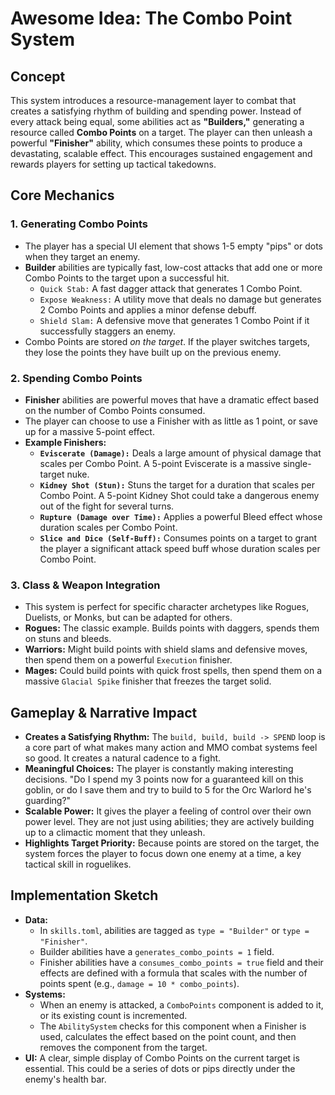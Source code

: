 # Awesome Idea: The Combo Point System

## Concept

This system introduces a resource-management layer to combat that creates a satisfying rhythm of building and spending power. Instead of every attack being equal, some abilities act as **"Builders,"** generating a resource called **Combo Points** on a target. The player can then unleash a powerful **"Finisher"** ability, which consumes these points to produce a devastating, scalable effect. This encourages sustained engagement and rewards players for setting up tactical takedowns.

## Core Mechanics

### 1. Generating Combo Points

*   The player has a special UI element that shows 1-5 empty "pips" or dots when they target an enemy.
*   **Builder** abilities are typically fast, low-cost attacks that add one or more Combo Points to the target upon a successful hit.
    *   `Quick Stab:` A fast dagger attack that generates 1 Combo Point.
    *   `Expose Weakness:` A utility move that deals no damage but generates 2 Combo Points and applies a minor defense debuff.
    *   `Shield Slam:` A defensive move that generates 1 Combo Point if it successfully staggers an enemy.
*   Combo Points are stored *on the target*. If the player switches targets, they lose the points they have built up on the previous enemy.

### 2. Spending Combo Points

*   **Finisher** abilities are powerful moves that have a dramatic effect based on the number of Combo Points consumed.
*   The player can choose to use a Finisher with as little as 1 point, or save up for a massive 5-point effect.
*   **Example Finishers:**
    *   **`Eviscerate (Damage):`** Deals a large amount of physical damage that scales per Combo Point. A 5-point Eviscerate is a massive single-target nuke.
    *   **`Kidney Shot (Stun):`** Stuns the target for a duration that scales per Combo Point. A 5-point Kidney Shot could take a dangerous enemy out of the fight for several turns.
    *   **`Rupture (Damage over Time):`** Applies a powerful Bleed effect whose duration scales per Combo Point.
    *   **`Slice and Dice (Self-Buff):`** Consumes points on a target to grant the player a significant attack speed buff whose duration scales per Combo Point.

### 3. Class & Weapon Integration

*   This system is perfect for specific character archetypes like Rogues, Duelists, or Monks, but can be adapted for others.
*   **Rogues:** The classic example. Builds points with daggers, spends them on stuns and bleeds.
*   **Warriors:** Might build points with shield slams and defensive moves, then spend them on a powerful `Execution` finisher.
*   **Mages:** Could build points with quick frost spells, then spend them on a massive `Glacial Spike` finisher that freezes the target solid.

## Gameplay & Narrative Impact

*   **Creates a Satisfying Rhythm:** The `build, build, build -> SPEND` loop is a core part of what makes many action and MMO combat systems feel so good. It creates a natural cadence to a fight.
*   **Meaningful Choices:** The player is constantly making interesting decisions. "Do I spend my 3 points now for a guaranteed kill on this goblin, or do I save them and try to build to 5 for the Orc Warlord he's guarding?"
*   **Scalable Power:** It gives the player a feeling of control over their own power level. They are not just using abilities; they are actively building up to a climactic moment that they unleash.
*   **Highlights Target Priority:** Because points are stored on the target, the system forces the player to focus down one enemy at a time, a key tactical skill in roguelikes.

## Implementation Sketch

*   **Data:**
    *   In `skills.toml`, abilities are tagged as `type = "Builder"` or `type = "Finisher"`.
    *   Builder abilities have a `generates_combo_points = 1` field.
    *   Finisher abilities have a `consumes_combo_points = true` field and their effects are defined with a formula that scales with the number of points spent (e.g., `damage = 10 * combo_points`).
*   **Systems:**
    *   When an enemy is attacked, a `ComboPoints` component is added to it, or its existing count is incremented.
    *   The `AbilitySystem` checks for this component when a Finisher is used, calculates the effect based on the point count, and then removes the component from the target.
*   **UI:** A clear, simple display of Combo Points on the current target is essential. This could be a series of dots or pips directly under the enemy's health bar.
